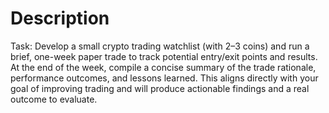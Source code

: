 # Description

Task: Develop a small crypto trading watchlist (with 2–3 coins) and run a brief, one-week paper trade to track potential entry/exit points and results. At the end of the week, compile a concise summary of the trade rationale, performance outcomes, and lessons learned. This aligns directly with your goal of improving trading and will produce actionable findings and a real outcome to evaluate.